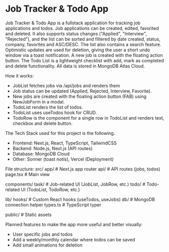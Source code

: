 # Job Tracker & Todo App

Job Tracker & Todo App is a fullstack application for tracking job applications and todos. Job applications can be created, edited, favorited and deleted. It also supports status changes ("Applied", "Interview", "Rejected"), and the list can be sorted and filtered by date created, status, company, favorites and ASC/DESC. The list also contains a search feature. Optimistic updates are used for deletion, giving the user a short undo window via a toast notification. A new job is created with the floating action button.
The Todo List is a lightweight checklist with add, mark as completed and delete functionality.
All data is stored in MongoDB Atlas Cloud.

How it works:
- JobList fetches jobs via /api/jobs and renders them
- Job status can be updated (Applied, Rejected, Interview, Favorite). 
- New jobs are created with the floating action button (FAB) using NewJobForm in a modal.
- TodoList renders the list of todos. 
- TodoList uses useTodos hook for CRUD. 
- TodoRow is the component for a single row in TodoList and renders text, checkbox and delete button.

The Tech Stack used for this project is the following.
- Frontend: Next.js, React, TypeScript, TailwindCSS
- Backend: Node.js, Next.js (API routes)
- Database: MongoDB Cloud
- Other: Sonner (toast notis), Vercel (Deployment)

File structure:
src/
  app/                # Next.js app router
    api/              # API routes (jobs, todos)
    page.tsx          # Main view

  components/
    task/             # Job-related UI (JobList, JobRow, etc.)
    todo/             # Todo-related UI (TodoList, TodoRow, etc.)

  lib/
    hooks/            # Custom React hooks (useTodos, useJobs)
    db/               # MongoDB connection helper
    types.ts          # TypeScript typer

public/               # Static assets

Planned features to make the app more useful and better visually:
- User specific jobs and todos
- Add a weekly/monthly calendar where todos can be saved
- Add small animations for deletion
